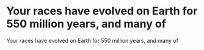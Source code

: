 # Your races have evolved on Earth for 550 million years, and many of

Your races have evolved on Earth for 550 million years, and many of